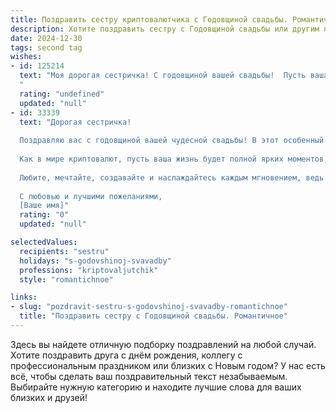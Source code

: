 ```yaml
---
title: Поздравить сестру криптовалютчика с Годовщиной свадьбы. Романтичное
description: Хотите поздравить сестру с Годовщиной свадьбы или другим праздником? Наш ИИ создаст незабываемое поздравление, а вы обязательно выделитесь среди других.  
date: 2024-12-30
tags: second tag
wishes:
- id: 125214
  text: "Моя дорогая сестричка! С годовщиной вашей свадьбы!  Пусть ваша любовь, яркая и неповторимая, как мир криптовалют,  продолжает расти и крепнуть с каждым днем, принося радость, счастье и уверенность в завтрашнем дне.  Пусть ваш семейный очаг всегда будет полон тепла, уюта и нежности, а каждый ваш совместный день будет наполнен любовью и взаимопониманием.  Поздравляю вас с этой замечательной датой!
  "
  rating: "undefined"
  updated: "null"
- id: 33339
  text: "Дорогая сестричка!
  
  Поздравляю вас с годовщиной вашей чудесной свадьбы! В этот особенный день хочу пожелать вам бесконечной любви, гармонии и счастья. Пусть ваши сердца продолжают биться в унисон, как два идеальных криптографических ключа, открывающих двери к новым возможностям и счастью.
  
  Как в мире криптовалют, пусть ваша жизнь будет полной ярких моментов, удивительных открытий и стабильного роста! Надеюсь, что каждый день вместе будет для вас, как успешная инвестиция в ваше общее счастье.
  
  Любите, мечтайте, создавайте и наслаждайтесь каждым мгновением, ведь ваша любовь — это самый ценный актив!
  
  С любовью и лучшими пожеланиями,
  [Ваше имя]"
  rating: "0"
  updated: "null"

selectedValues:
  recipients: "sestru"
  holidays: "s-godovshinoj-svavadby"
  professions: "kriptovaljutchik"
  style: "romantichnoe"

links:
- slug: "pozdravit-sestru-s-godovshinoj-svavadby-romantichnoe"
  title: "Поздравить сестру с Годовщиной свадьбы. Романтичное"
---
```


Здесь вы найдете отличную подборку поздравлений на любой случай. 
Хотите поздравить друга с днём рождения, коллегу с профессиональным праздником или близких с Новым годом? У нас есть всё, чтобы сделать ваш поздравительный текст незабываемым. Выбирайте нужную категорию и находите лучшие слова для ваших близких и друзей!
